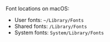 Font locations on macOS:

- User fonts: `~/Library/Fonts`
- Shared fonts: `/Library/Fonts`
- System fonts: `System/Library/Fonts`